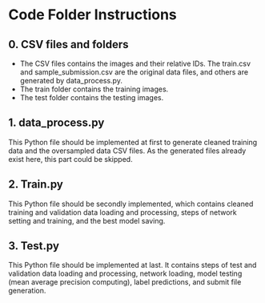 # Code Folder Instructions

## 0. CSV files and folders 
* The CSV files contains the images and their relative IDs. The train.csv and sample_submission.csv are the original data files, and others are generated by data_process.py. 
* The train folder contains the training images.
* The test folder contains the testing images.

## 1. data_process.py

This Python file should be implemented at first to generate cleaned training data and the oversampled data CSV files. As the generated files already exist here,
this part could be skipped.

## 2. Train.py

This Python file should be secondly implemented, which contains cleaned training and validation data loading and processing, steps of network setting and training, and the best model saving.  

## 3. Test.py

This Python file should be implemented at last. It contains steps of test and validation data loading and processing, network loading, model testing (mean average precision computing), label predictions, and submit file generation.
